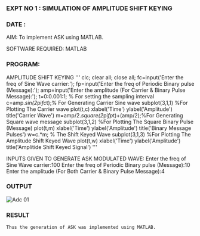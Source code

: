 ### EXPT   NO 1	:		SIMULATION OF AMPLITUDE SHIFT KEYING
### DATE		: 

AIM: 
To implement ASK using MATLAB.

SOFTWARE REQUIRED: MATLAB
### PROGRAM:

AMPLITUDE SHIFT KEYING
'''
clc; 
clear all; 
close all;
fc=input('Enter the freq of Sine Wave carrier:');
fp=input('Enter the freq of Periodic Binary pulse (Message):');
amp=input('Enter the amplitude (For Carrier & Binary Pulse Message):');
t=0:0.001:1; % For setting the sampling interval
c=amp.*sin(2*pi*fc*t);% For Generating Carrier Sine wave
subplot(3,1,1) %For Plotting The Carrier wave
plot(t,c)
xlabel('Time')
ylabel('Amplitude')
title('Carrier Wave')
m=amp/2.*square(2*pi*fp*t)+(amp/2);%For Generating Square wave message
subplot(3,1,2) %For Plotting The Square Binary Pulse (Message)
plot(t,m)
xlabel('Time')
ylabel('Amplitude')
title('Binary Message Pulses')
w=c.*m; % The Shift Keyed Wave
subplot(3,1,3) %For Plotting The Amplitude Shift Keyed Wave
plot(t,w)
xlabel('Time')
ylabel('Amplitude')
title('Amplitide Shift Keyed Signal')
'''




INPUTS GIVEN TO GENERATE ASK MODULATED WAVE:
Enter the freq of Sine Wave carrier:100
Enter the freq of Periodic Binary pulse (Message):10
Enter the amplitude (For Both Carrier & Binary Pulse Message):4




### OUTPUT

![Adc 01](https://github.com/user-attachments/assets/1af7cdcf-e837-48e7-8538-6af02545dc50)






### RESULT
	Thus the generation of ASK was implemented using MATLAB.
